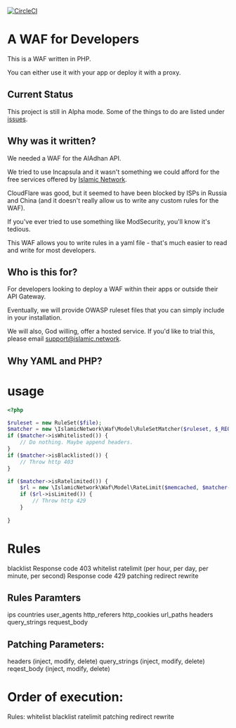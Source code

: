 [![CircleCI](https://circleci.com/gh/islamic-network/waf.svg?style=svg)](https://circleci.com/gh/islamic-network/waf) 

# A WAF for Developers

This is a WAF written in PHP. 

You can either use it with your app or deploy it with a proxy.


## Current Status
This project is still in Alpha mode. Some of the things to do are listed under [issues](https://github.com/islamic-network/waf/issues).

## Why was it written?

We needed a WAF for the AlAdhan API.

We tried to use Incapsula and it wasn't something we could afford for the free services offered by [Islamic Network](https://islamic.network).

CloudFlare was good, but it seemed to have been blocked by ISPs in Russia and China (and it doesn't really allow us to write any custom rules for the WAF).

If you've ever tried to use something like ModSecurity, you'll know it's tedious. 

This WAF allows you to write rules in a yaml file - that's much easier to read and write for most developers.

## Who is this for?

For developers looking to deploy a WAF within their apps or outside their API Gateway.

Eventually, we will provide OWASP ruleset files that you can simply include in your installation.

We will also, God willing, offer a hosted service. If you'd like to trial this, please email support@islamic.network.

## Why YAML and PHP?

# usage
```php
<?php

$ruleset = new RuleSet($file);
$matcher = new \IslamicNetwork\Waf\Model\RuleSetMatcher($ruleset, $_REQUEST, $_SERVER);
if ($matcher->isWhitelisted()) {
    // Do nothing. Maybe append headers.
}
if ($matcher->isBlacklisted()) {
    // Throw http 403
}

if ($matcher->isRatelimited()) {
    $rl = new \IslamicNetwork\Waf\Model\RateLimit($memcached, $matcher->getMatched()['rate'], $matcher->getMatched()['time']);
    if ($rl->isLimited()) {
        // Throw http 429
    }
    
}

```


# Rules

blacklist Response code 403
whitelist
ratelimit (per hour, per day, per minute, per second) Response code 429
patching
redirect
rewrite


## Rules Paramters
ips
countries
user_agents
http_referers
http_cookies
url_paths
headers
query_strings
request_body

## Patching Parameters:
headers (inject, modify, delete)
query_strings (inject, modify, delete)
reqest_body (inject, modify, delete)




# Order of execution:

Rules:
whitelist
blacklist
ratelimit
patching
redirect
rewrite
